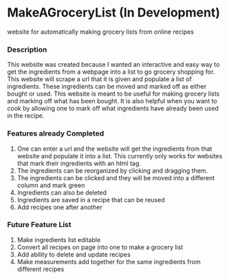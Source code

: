 # MakeAGroceryList (In Development)
website for automatically making grocery lists from online recipes

### Description

This website was created because I wanted an interactive and easy way to get the ingredients from a webpage into a list to go grocery shopping for. This website will scrape a url that it is given and populate a list of ingredients. These ingredients can be moved and marked off as either bought or used. This website is meant to be useful for making grocery lists and marking off what has been bought. It is also helpful when you want to cook by allowing one to mark off what ingredients have already been used in the recipe.

### Features already Completed
1. One can enter a url and the website will get the ingredients from that website and populate it into a list. This currently only works for websites that mark their ingredients with an html tag.
2. The ingredients can be reorganized by clicking and dragging them.
3. The ingredients can be clicked and they will be moved into a different column and mark green
4. Ingredients can also be deleted
5. Ingredients are saved in a recipe that can be reused
6. Add recipes one after another

### Future Feature List
1. Make ingredients list editable
2. Convert all recipes on page into one to make a grocery list
3. Add ability to delete and update recipes
4. Make measurements add together for the same ingredients from different recipes

